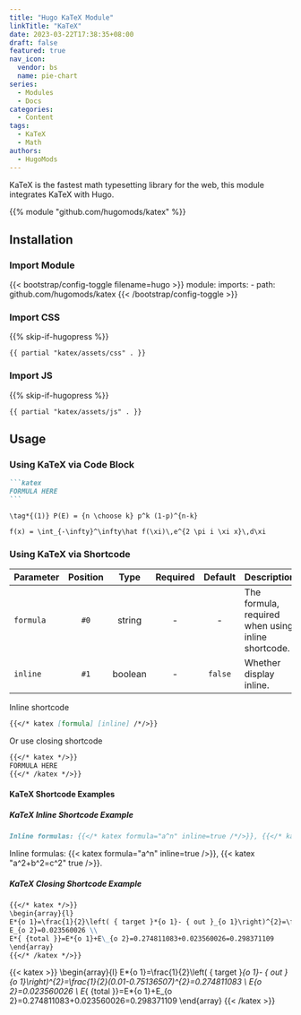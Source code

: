 ```yaml
---
title: "Hugo KaTeX Module"
linkTitle: "KaTeX"
date: 2023-03-22T17:38:35+08:00
draft: false
featured: true
nav_icon:
  vendor: bs
  name: pie-chart
series:
  - Modules
  - Docs
categories:
  - Content
tags:
  - KaTeX
  - Math
authors:
  - HugoMods
---
```


KaTeX is the fastest math typesetting library for the web, this module integrates KaTeX with Hugo.

<!--more-->

{{% module "github.com/hugomods/katex" %}}

## Installation

### Import Module

{{< bootstrap/config-toggle filename=hugo >}}
module:
  imports: 
    - path: github.com/hugomods/katex
{{< /bootstrap/config-toggle >}}

### Import CSS

{{% skip-if-hugopress %}}

```go-html-template
{{ partial "katex/assets/css" . }}
```

### Import JS

{{% skip-if-hugopress %}}

```go-html-template
{{ partial "katex/assets/js" . }}
```

## Usage

### Using KaTeX via Code Block

````markdown
```katex
FORMULA HERE
```
````

```katex
\tag*{(1)} P(E) = {n \choose k} p^k (1-p)^{n-k}
```

```katex
f(x) = \int_{-\infty}^\infty\hat f(\xi)\,e^{2 \pi i \xi x}\,d\xi
```

### Using KaTeX via Shortcode

| Parameter | Position |  Type   | Required | Default | Description                                        |
| --------- | :------: | :-----: | :------: | :-----: | -------------------------------------------------- |
| `formula` |   `#0`   | string  |    -     |    -    | The formula, required when using inline shortcode. |
| `inline`  |   `#1`   | boolean |    -     | `false` | Whether display inline.                            |

Inline shortcode

```markdown
{{</* katex [formula] [inline] /*/>}}
```

Or use closing shortcode

```markdown
{{</* katex */>}}
FORMULA HERE
{{</* /katex */>}}
```

#### KaTeX Shortcode Examples

##### KaTeX Inline Shortcode Example

```markdown
Inline formulas: {{</* katex formula="a^n" inline=true /*/>}}, {{</* katex "a^2+b^2=c^2" true /*/>}}.
```

Inline formulas: {{< katex formula="a^n" inline=true />}}, {{< katex "a^2+b^2=c^2" true />}}.

##### KaTeX Closing Shortcode Example

```markdown
{{</* katex */>}}
\begin{array}{l}
E*{o 1}=\frac{1}{2}\left( { target }*{o 1}- { out }_{o 1}\right)^{2}=\frac{1}{2}(0.01-0.75136507)^{2}=0.274811083 \\
E_{o 2}=0.023560026 \\
E*{ {total }}=E*{o 1}+E\_{o 2}=0.274811083+0.023560026=0.298371109
\end{array}
{{</* /katex */>}}
```

{{< katex >}}
\begin{array}{l}
E*{o 1}=\frac{1}{2}\left( { target }*{o 1}- { out }_{o 1}\right)^{2}=\frac{1}{2}(0.01-0.75136507)^{2}=0.274811083 \\
E_{o 2}=0.023560026 \\
E*{ {total }}=E*{o 1}+E\_{o 2}=0.274811083+0.023560026=0.298371109
\end{array}
{{< /katex >}}
